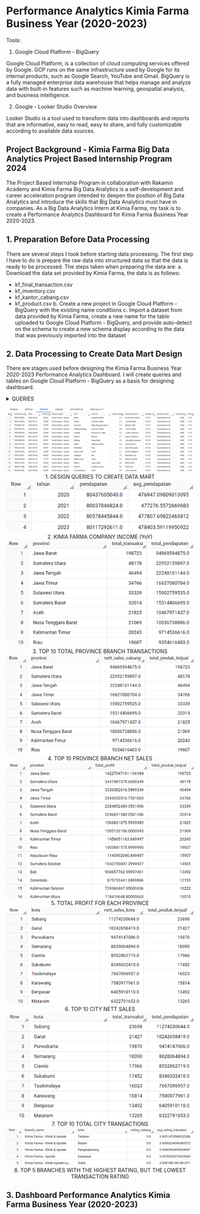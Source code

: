 # Performance Analytics Kimia Farma Business Year (2020-2023)

Tools:
1. Google Cloud Platform - BigQuery

Google Cloud Platform, is a collection of cloud computing services offered by Google. GCP runs on the same infrastructure used by Google for its internal products, such as Google Search, YouTube and Gmail. BigQuery is a fully managed enterprise data warehouse that helps manage and analyze data with built-in features such as machine learning, geospatial analysis, and business intelligence.

2. Google - Looker Studio Overview

Looker Studio is a tool used to transform data into dashboards and reports that are informative, easy to read, easy to share, and fully customizable according to available data sources.

## Project Background - Kimia Farma Big Data Analytics Project Based Internship Program 2024
The Project Based Internship Program in collaboration with Rakamin Academy and Kimia Farma Big Data Analytics is a self-development and career acceleration program intended to deepen the position of Big Data Analytics and introduce the skills that Big Data Analytics must have in companies. As a Big Data Analytics Intern at Kimia Farma, my task is to create a Performance Analytics Dashboard for Kimia Farma Business Year 2020-2023.

## 1. Preparation Before Data Processing
There are several steps I took before starting data processing. The first step I have to do is prepare the raw data into structured data so that the data is ready to be processed. The steps taken when preparing the data are:
a. Download the data set provided by Kimia Farma, the data is as follows:
   - kf_final_transaction.csv
   - kf_inventory.csv
   - kf_kantor_cabang.csv
   - kf_product.csv
b. Create a new project in Google Cloud Platform - BigQuery with the existing name conditions
c. Import a dataset from data provided by Kimia Farma, create a new name for the table uploaded to Google Cloud Platform - BigQuery, and provide auto-detect on the schema to create a new schema display according to the data that was previously imported into the dataset

## 2. Data Processing to Create Data Mart Design
There are stages used before designing the Kimia Farma Business Year 2020-2023 Performance Analytics Dashboard. I will create queries and tables on Google Cloud Platform - BigQuery as a basis for designing dashboard.
<details><summary>QUERIES</summary>

```sql
--ANALYZE AND DESIGN QUERIES TO CREATE DATA MART--
CREATE TABLE Kimia_Farma.Transaction_Analysis AS
SELECT 
    ft.transaction_id,
    ft.date,
    kc.branch_id,
    kc.branch_name,
    kc.kota,
    kc.provinsi,
    kc.rating AS rating_cabang,
    ft.customer_name,
    p.product_id,
    p.product_name,
    ft.price AS actual_price,
    ft.discount_percentage,
    CASE
        WHEN ft.price <= 50000 THEN 0.10
        WHEN ft.price > 50000 - 100000 THEN 0.15
        WHEN ft.price > 100000 - 300000 THEN 0.20
        WHEN ft.price > 300000 - 500000 THEN 0.25
        WHEN ft.price > 50000 THEN 0.30
        ELSE 0.30
    END AS persentase_gross_laba,
    ft.price * (1 - ft.discount_percentage) AS nett_sales,
    (ft.price * (1 - ft.discount_percentage) *
        CASE
            WHEN ft.price <= 50000 THEN 0.10
            WHEN ft.price > 50000 - 100000 THEN 0.15
            WHEN ft.price > 100000 - 300000 THEN 0.20
            WHEN ft.price > 300000 - 500000 THEN 0.25
            WHEN ft.price > 50000 THEN 0.30
            ELSE 0.30
      END) AS nett_profit,
    ft.rating AS rating_transaksi
FROM
    Kimia_Farma.kf_final_transaction AS ft
LEFT JOIN
    Kimia_Farma.kf_kantor_cabang AS kc ON ft.branch_id = kc.branch_id
LEFT JOIN
    Kimia_Farma.kf_product AS p ON ft.product_id = p.product_id
;

--CREATE AGGREGATE TABLE 1: KIMIA FARMA COMPANY INCOME YEAR-ON-YEAR--
CREATE TABLE Kimia_Farma.Pendapatan_Pertahun AS
SELECT
    EXTRACT(YEAR FROM date) AS tahun,
    SUM(nett_sales) AS pendapatan,
    AVG(nett_sales) AS avg_pendapatan
FROM
    `Kimia_Farma.Transaction_Analysis` 
GROUP BY
    tahun
ORDER BY
    tahun
;

--CREATE AGGREGATE TABLE 2: TOP 10 TOTAL PROVINCE BRANCH TRANSACTIONS--
CREATE TABLE Kimia_Farma.Top10_Total_Transaksi_Cabang_Provinsi AS 
SELECT 
    provinsi,
    COUNT(*) AS total_transaksi,
    SUM(nett_sales) AS total_pendapatan

FROM 
    `Kimia_Farma.Transaction_Analysis` 
GROUP BY 
    provinsi
ORDER BY 
    total_transaksi DESC
LIMIT 10
;

--CREATE AGGREGATE TABLE 3: TOP 10 PROVINCE BRANCH NETT SALES--
CREATE TABLE Kimia_Farma.Top10_Penjualan_Bersih_Cabang_Provinsi AS 
SELECT 
    provinsi, 
    SUM(nett_sales) AS nett_sales_cabang,
    COUNT(product_name) AS total_produk_terjual
FROM 
    `Kimia_Farma.Transaction_Analysis` 
GROUP BY 
    provinsi
ORDER BY 
    nett_sales_cabang DESC
LIMIT 10
;

--CREATE AGGREGATE TABLE 4: TOTAL PROFIT FOR EACH PROVINCE--
CREATE TABLE Kimia_Farma.Total_Profit_Masing2_Provinsi AS
SELECT
    provinsi,
    SUM(nett_profit) AS total_profit,
    COUNT(product_id) AS total_produk_terjual
FROM
    `Kimia_Farma.Transaction_Analysis`
GROUP BY
    provinsi
ORDER BY
    total_profit DESC
;

--CREATE AGGREGATE TABLE 5: TOP 10 CITY NETT SALES--
CREATE TABLE Kimia_Farma.Top10_Penjualan_Bersih_Kota AS 
SELECT 
    kota, 
    SUM(nett_sales) AS nett_sales_kota,
    COUNT(product_id) AS total_produk_terjual
FROM 
    `Kimia_Farma.Transaction_Analysis` 
GROUP BY 
    kota
ORDER BY 
    nett_sales_kota DESC
LIMIT 10
;

--CREATE AGGREGATE TABLE 6: TOP 10 TOTAL CITY TRANSACTIONS--
CREATE TABLE Kimia_Farma.Top10_Total_Transaksi_Kota AS 
SELECT 
    kota,
    COUNT(*) AS total_transaksi,
    SUM(nett_sales) AS total_pendapatan

FROM 
    `Kimia_Farma.Transaction_Analysis` 
GROUP BY 
    kota
ORDER BY 
    total_transaksi DESC
LIMIT 10
;

--CREATE AGGREGATE TABLE 7: TOP 5 BRANCHES WITH THE HIGHEST RATING, BUT THE LOWEST TRANSACTION RATING--
CREATE TABLE `Kimia_Farma.Top5_Cabang_Dengan_Rating_Tertinggi_Namun_Rating_Transaksi_Terendah` AS 
SELECT
    branch_name,
    kota,
    kc.rating AS rating_cabang,
    AVG(ft.rating) AS avg_rating_transaksi
FROM
    `Kimia_Farma.kf_final_transaction` AS ft
LEFT JOIN
    `Kimia_Farma.kf_kantor_cabang` AS kc
ON
    ft.branch_id = kc.branch_id
GROUP BY
    branch_name, kota, kc.rating
ORDER BY
    kc.rating DESC, AVG(ft.rating) ASC
LIMIT 5
;
```
</details>

<p align="center">
  <img src="/IMAGES/DESIGN QUERIES TO CREATE DATA MART.png">
  <br>1. DESIGN QUERIES TO CREATE DATA MART</br>
  
  <img src="/IMAGES/AGGREGATE TABLE 1 - KIMIA FARMA COMPANY INCOME (YoY).png">
  <br>2. KIMIA FARMA COMPANY INCOME (YoY)</br>

  <img src="IMAGES/AGGREGATE TABLE 2 - TOP 10 TOTAL PROVINCE BRANCH TRANSACTIONS.png">
  <br>3. TOP 10 TOTAL PROVINCE BRANCH TRANSACTIONS</br>

  <img src="IMAGES/AGGREGATE TABLE 3 - TOP 10 PROVINCE BRANCH NET SALES.png">
  <br>4. TOP 10 PROVINCE BRANCH NET SALES</br>

  <img src="IMAGES/AGGREGATE TABLE 4 - TOTAL PROFIT FOR EACH PROVINCE.png">
  <br>5. TOTAL PROFIT FOR EACH PROVINCE</br>

  <img src="IMAGES/AGGREGATE TABLE 5 - TOP 10 CITY NETT SALES.png">
  <br>6. TOP 10 CITY NETT SALES</br>
  
  <img src="IMAGES/AGGREGATE TABLE 6 - TOP 10 TOTAL CITY TRANSACTIONS.png">
  <br>7. TOP 10 TOTAL CITY TRANSACTIONS</br>

  <img src="IMAGES/AGGREGATE TABLE 7 - TOP 5 BRANCHES WITH THE HIGHEST RATING, BUT THE LOWEST TRANSACTION RATING.png">
  <br>8. TOP 5 BRANCHES WITH THE HIGHEST RATING, BUT THE LOWEST TRANSACTION RATING</br>
  
</p>

## 3. Dashboard Performance Analytics Kimia Farma Business Year (2020-2023)


